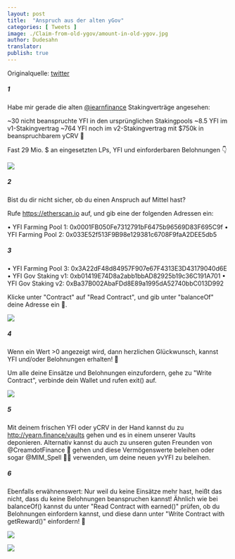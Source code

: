 ```yaml
---
layout: post
title:  "Anspruch aus der alten yGov"
categories: [ Tweets ]
image: ./Claim-from-old-ygov/amount-in-old-ygov.jpg
author: Dudesahn
translator:
publish: true
---
```


Originalquelle: [twitter](https://twitter.com/dudesahn/status/1413567068583104512)

##### 1

Habe mir gerade die alten [@iearnfinance](https://twitter.com/iearnfinance) Stakingverträge angesehen:

~30 nicht beanspruchte YFI in den ursprünglichen Stakingpools 
~8.5 YFI im v1-Stakingvertrag
~764 YFI noch im v2-Stakingvertrag mit $750k in beanspruchbarem yCRV 😬

Fast 29 Mio. $ an eingesetzten LPs, YFI und einforderbaren Belohnungen 👇

![](image1.jfif)

##### 2

Bist du dir nicht sicher, ob du einen Anspruch auf Mittel hast?

Rufe https://etherscan.io auf, und gib eine der folgenden Adressen ein:

• YFI Farming Pool 1: 0x0001FB050Fe7312791bF6475b96569D83F695C9f
• YFI Farming Pool 2: 0x033E52f513F9B98e129381c6708F9faA2DEE5db5

##### 3

• YFI Farming Pool 3: 0x3A22dF48d84957F907e67F4313E3D43179040d6E
• YFI Gov Staking v1: 0xb01419E74D8a2abb1bbAD82925b19c36C191A701
• YFI Gov Staking v2: 0xBa37B002AbaFDd8E89a1995dA52740bbC013D992

Klicke unter "Contract" auf "Read Contract", und gib unter "balanceOf" deine Adresse ein 👀.

![](image2.jfif)

##### 4

Wenn ein Wert >0 angezeigt wird, dann herzlichen Glückwunsch, kannst YFI und/oder Belohnungen erhalten! :partying_face:

Um alle deine Einsätze und Belohnungen einzufordern, gehe zu "Write Contract", verbinde dein Wallet und rufen exit() auf.

![](image3.jfif)

##### 5

Mit deinem frischen YFI oder yCRV in der Hand kannst du zu http://yearn.finance/vaults gehen und es in einem unserer Vaults deponieren. Alternativ kannst du auch zu unseren guten Freunden von @CreamdotFinance 🍦 gehen und diese Vermögenswerte beleihen oder sogar @MIM_Spell 🧙‍♂️  verwenden, um deine neuen yvYFI zu beleihen.

##### 6

Ebenfalls erwähnenswert: Nur weil du keine Einsätze mehr hast, heißt das nicht, dass du keine Belohnungen beanspruchen kannst! Ähnlich wie bei balanceOf() kannst du unter "Read Contract with earned()" prüfen, ob du Belohnungen einfordern kannst, und diese dann unter "Write Contract with getReward()" einfordern! 🤑

![](image4.png) </br>

![](image5.png)
